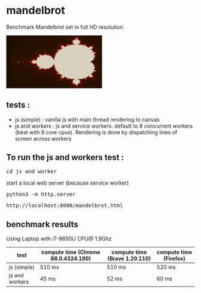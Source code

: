 # mandelbrot

Benchmark Mandelbrot set in full HD resolution.

<img src="mandelbrot.png" width="256">

## tests :
- js (simple) : vanilla js with main thread rendering to canvas
- js and workers : js and service workers. default to 8 concurrent workers (best with 8 core cpus). Rendering is done by dispatching lines of screen across workers

## To run the js and workers test :
<pre>cd js_and_worker</pre>
start a local web server (because service worker)
<pre>python3 -m http.server</pre>
<pre>http://localhost:8000/mandelbrot.html</pre>


## benchmark results

Using Laptop with i7-8650U CPU@ 1.9Ghz

|test| compute time (Chrome 88.0.4324.190) | compute time (Brave 1.20.110) | compute time (Firefox) |
|---|---|---|---|
|js (simple)|510 ms|510 ms|520 ms|
|js and workers|45 ms|52 ms|60 ms|
